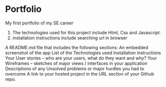 # Portfolio
My first portfolio of my SE career

1. The technologies used for this project include Html, Css and Javascript.
2. installation instructions include searching url in browser 



A README.md file that includes the following sections:
 An embedded screenshot of the app
 List of the Technologies used
 Installation instructions
 Your User stories – who are your users, what do they want and why?
 Your Wireframes – sketches of major views / interfaces in your application
 Descriptions of any Unsolved problems or major hurdles you had to overcome
A link to your hosted project in the URL section of your Github repo.